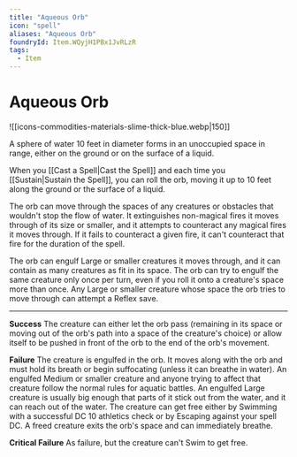 ```yaml
---
title: "Aqueous Orb"
icon: "spell"
aliases: "Aqueous Orb"
foundryId: Item.WQyjH1PBx1JvRLzR
tags:
  - Item
---
```


# Aqueous Orb
![[icons-commodities-materials-slime-thick-blue.webp|150]]

A sphere of water 10 feet in diameter forms in an unoccupied space in range, either on the ground or on the surface of a liquid.

When you [[Cast a Spell|Cast the Spell]] and each time you [[Sustain|Sustain the Spell]], you can roll the orb, moving it up to 10 feet along the ground or the surface of a liquid.

The orb can move through the spaces of any creatures or obstacles that wouldn't stop the flow of water. It extinguishes non-magical fires it moves through of its size or smaller, and it attempts to counteract any magical fires it moves through. If it fails to counteract a given fire, it can't counteract that fire for the duration of the spell.

The orb can engulf Large or smaller creatures it moves through, and it can contain as many creatures as fit in its space. The orb can try to engulf the same creature only once per turn, even if you roll it onto a creature's space more than once. Any Large or smaller creature whose space the orb tries to move through can attempt a Reflex save.

* * *

**Success** The creature can either let the orb pass (remaining in its space or moving out of the orb's path into a space of the creature's choice) or allow itself to be pushed in front of the orb to the end of the orb's movement.

**Failure** The creature is engulfed in the orb. It moves along with the orb and must hold its breath or begin suffocating (unless it can breathe in water). An engulfed Medium or smaller creature and anyone trying to affect that creature follow the normal rules for aquatic battles. An engulfed Large creature is usually big enough that parts of it stick out from the water, and it can reach out of the water. The creature can get free either by Swimming with a successful DC 10 athletics check or by Escaping against your spell DC. A freed creature exits the orb's space and can immediately breathe.

**Critical Failure** As failure, but the creature can't Swim to get free.
